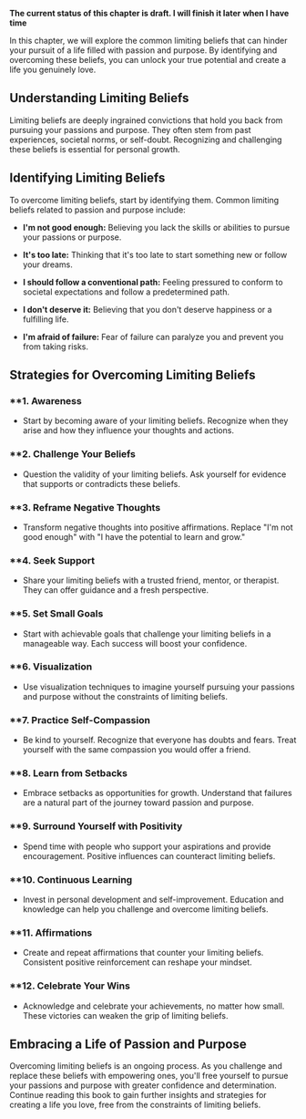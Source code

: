 **The current status of this chapter is draft. I will finish it later when I have time**

In this chapter, we will explore the common limiting beliefs that can hinder your pursuit of a life filled with passion and purpose. By identifying and overcoming these beliefs, you can unlock your true potential and create a life you genuinely love.

**Understanding Limiting Beliefs**
----------------------------------

Limiting beliefs are deeply ingrained convictions that hold you back from pursuing your passions and purpose. They often stem from past experiences, societal norms, or self-doubt. Recognizing and challenging these beliefs is essential for personal growth.

**Identifying Limiting Beliefs**
--------------------------------

To overcome limiting beliefs, start by identifying them. Common limiting beliefs related to passion and purpose include:

* **I'm not good enough:** Believing you lack the skills or abilities to pursue your passions or purpose.

* **It's too late:** Thinking that it's too late to start something new or follow your dreams.

* **I should follow a conventional path:** Feeling pressured to conform to societal expectations and follow a predetermined path.

* **I don't deserve it:** Believing that you don't deserve happiness or a fulfilling life.

* **I'm afraid of failure:** Fear of failure can paralyze you and prevent you from taking risks.

**Strategies for Overcoming Limiting Beliefs**
----------------------------------------------

### \*\*1. **Awareness**

* Start by becoming aware of your limiting beliefs. Recognize when they arise and how they influence your thoughts and actions.

### \*\*2. **Challenge Your Beliefs**

* Question the validity of your limiting beliefs. Ask yourself for evidence that supports or contradicts these beliefs.

### \*\*3. **Reframe Negative Thoughts**

* Transform negative thoughts into positive affirmations. Replace "I'm not good enough" with "I have the potential to learn and grow."

### \*\*4. **Seek Support**

* Share your limiting beliefs with a trusted friend, mentor, or therapist. They can offer guidance and a fresh perspective.

### \*\*5. **Set Small Goals**

* Start with achievable goals that challenge your limiting beliefs in a manageable way. Each success will boost your confidence.

### \*\*6. **Visualization**

* Use visualization techniques to imagine yourself pursuing your passions and purpose without the constraints of limiting beliefs.

### \*\*7. **Practice Self-Compassion**

* Be kind to yourself. Recognize that everyone has doubts and fears. Treat yourself with the same compassion you would offer a friend.

### \*\*8. **Learn from Setbacks**

* Embrace setbacks as opportunities for growth. Understand that failures are a natural part of the journey toward passion and purpose.

### \*\*9. **Surround Yourself with Positivity**

* Spend time with people who support your aspirations and provide encouragement. Positive influences can counteract limiting beliefs.

### \*\*10. **Continuous Learning**

* Invest in personal development and self-improvement. Education and knowledge can help you challenge and overcome limiting beliefs.

### \*\*11. **Affirmations**

* Create and repeat affirmations that counter your limiting beliefs. Consistent positive reinforcement can reshape your mindset.

### \*\*12. **Celebrate Your Wins**

* Acknowledge and celebrate your achievements, no matter how small. These victories can weaken the grip of limiting beliefs.

**Embracing a Life of Passion and Purpose**
-------------------------------------------

Overcoming limiting beliefs is an ongoing process. As you challenge and replace these beliefs with empowering ones, you'll free yourself to pursue your passions and purpose with greater confidence and determination. Continue reading this book to gain further insights and strategies for creating a life you love, free from the constraints of limiting beliefs.
